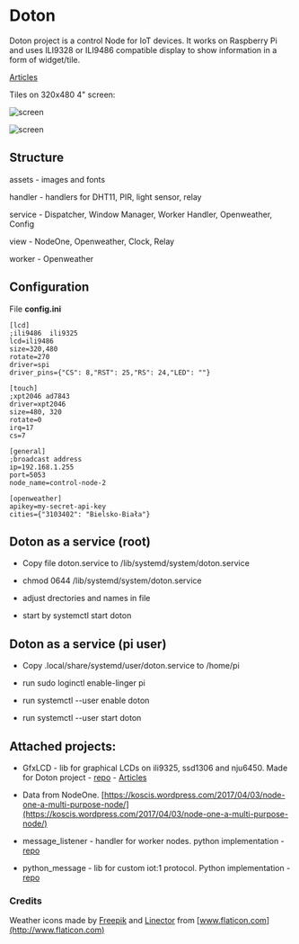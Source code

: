 Doton
===

Doton project is a control Node for IoT devices. It works on Raspberry Pi and uses ILI9328 or ILI9486 compatible display to show
information in a form of widget/tile.

[Articles](https://koscis.wordpress.com/tag/doton/)

Tiles on 320x480 4" screen:

![screen](https://koscis.files.wordpress.com/2017/05/img_20170524_210024.jpg?w=300)

![screen](https://koscis.files.wordpress.com/2017/05/img_20170506_133912.jpg?w=300)

## Structure

assets - images and fonts

handler - handlers for DHT11, PIR, light sensor, relay

service - Dispatcher, Window Manager, Worker Handler, Openweather, Config

view - NodeOne, Openweather, Clock, Relay

worker - Openweather 

## Configuration

File **config.ini** 

    [lcd]
    ;ili9486  ili9325
    lcd=ili9486
    size=320,480
    rotate=270
    driver=spi
    driver_pins={"CS": 8,"RST": 25,"RS": 24,"LED": ""}
    
    [touch]
    ;xpt2046 ad7843
    driver=xpt2046
    size=480, 320
    rotate=0
    irq=17
    cs=7
    
    [general]
    ;broadcast address
    ip=192.168.1.255
    port=5053
    node_name=control-node-2
    
    [openweather]
    apikey=my-secret-api-key
    cities={"3103402": "Bielsko-Biała"}

## Doton as a service (root)

- Copy file doton.service to /lib/systemd/system/doton.service

- chmod 0644 /lib/systemd/system/doton.service

- adjust drectories and names in file

- start by systemctl start doton

## Doton as a service (pi user)

- Copy .local/share/systemd/user/doton.service to /home/pi

- run sudo loginctl enable-linger pi

- run systemctl --user enable doton

- run systemctl --user start doton

## Attached projects:
- GfxLCD - lib for graphical LCDs on ili9325, ssd1306 and nju6450. Made for Doton project - [repo](https://github.com/bkosciow/gfxlcd) - [Articles](https://koscis.wordpress.com/category/screens/lcd-screens/gfxlcd/)

- Data from NodeOne. [https://koscis.wordpress.com/2017/04/03/node-one-a-multi-purpose-node/](https://koscis.wordpress.com/2017/04/03/node-one-a-multi-purpose-node/)

- message_listener - handler for worker nodes. python implementation - [repo](https://github.com/bkosciow/message_listener) 

- python_message - lib for custom iot:1 protocol. Python implementation - [repo](https://github.com/bkosciow/python_iot-1)   

 
### Credits

Weather icons made by [Freepik](http://www.flaticon.com/authors/freepik) and [Linector](http://www.flaticon.com/authors/linector) from [www.flaticon.com](http://www.flaticon.com)
 
 

